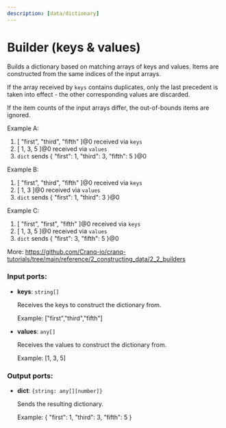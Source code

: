 ```yaml
---
description: [data/dictionary]
---
```


# Builder (keys & values)

Builds a dictionary based on matching arrays of keys and values. Items are constructed from the same indices of the input arrays.

If the array received by `keys` contains duplicates,  only the last precedent is taken into effect - the other corresponding values are discarded.

If the item counts of the input arrays differ, the out-of-bounds items are ignored.

Example A:
1. [ "first", "third", "fifth" ]@0 received via `keys`
2. [ 1, 3, 5 ]@0 received via `values`
3. `dict` sends { "first": 1, "third": 3, "fifth": 5 }@0

Example B:
1. [ "first", "third", "fifth" ]@0 received via `keys`
2. [ 1, 3 ]@0 received via `values`
3. `dict` sends { "first": 1, "third": 3 }@0

Example C:
1. [ "first", "first", "fifth" ]@0 received via `keys`
2. [ 1, 3, 5 ]@0 received via `values`
3. `dict` sends { "first": 3,  "fifth": 5 }@0

More:
https://github.com/Cranq-io/cranq-tutorials/tree/main/reference/2_constructing_data/2_2_builders

### Input ports:

* __keys__: `string[]`

    Receives the keys to construct the dictionary from.
    
    Example:
    ["first","third","fifth"]


* __values__: `any[]`

    Receives the values to construct the dictionary from.
    
    Example:
    [1, 3, 5]

### Output ports:

* __dict__: `{string: any[][number]}`

    Sends the resulting dictionary.
    
    Example:
    { "first": 1, "third": 3, "fifth": 5 }

